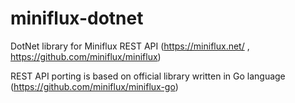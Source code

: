 # miniflux-dotnet
DotNet library for Miniflux REST API (https://miniflux.net/ , https://github.com/miniflux/miniflux) 

REST API porting is based on official library written in Go language (https://github.com/miniflux/miniflux-go) 
